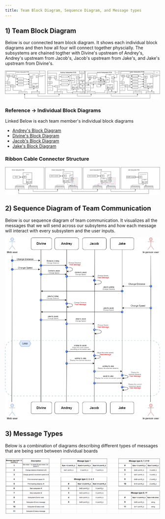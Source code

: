 ```yaml
---
title: Team Block Diagram, Sequence Diagram, and Message types
---
```


## 1) Team Block Diagram

Below is our connected team block diagram. It shows each individual block diagrams and then how all four will connect together physcially. The subsystems are chained togther with Divine's upstream of Andrey's, Andrey's upstream from Jacob's, Jacob's upstream from Jake's, and Jake's upstream from Divine's.

![diagram_01](Team_Block.png "Team block diagram")

### Reference -> Individual Block Diagrams

Linked Below is each team member's individual block diagrams

- [Andrey's Block Diagram](https://lordandrey17.github.io/andreypodoprigora.github.io/Personal-Block-Diagram/)
- [Divine's Block Diagram]()
- [Jacob's Block Diagram]()
- [Jake's Block Diagram](https://jakestrube.github.io/DataSheet/Individual_BlockDiagram/)

### Ribbon Cable Connector Structure

![diagram_015](Ribbon.png "Ribbon cable structure")

## 2) Sequence Diagram of Team Communication

Below is our sequence diagram of team communication. It visualizes all the messages that we will send across our subsytems and how each message will interact with every subsystem and the user inputs. 

![diagram_02](Comm.png "Sequence diagram")

## 3) Message Types

Below is a combination of diagrams describing different types of messages that are being sent between individual boards

![diagram_03](Mes_Str.png "Message types")


